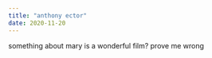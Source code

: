 ```yaml
---
title: "anthony ector" 
date: 2020-11-20
---
```

something about mary is a wonderful film? prove me wrong
